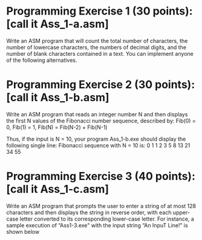 Programming Exercise 1 (30 points): [call it Ass_1-a.asm]
==========
Write an ASM program that will count the total number of characters, the number of lowercase characters, the numbers of decimal digits, and the number of blank characters contained in a text. You can implement anyone of the following alternatives.

Programming Exercise 2 (30 points): [call it Ass_1-b.asm]
==========
Write an ASM program that reads an integer number N and then displays the first N values of the Fibonacci number sequence, described by:
Fib(0) = 0, Fib(1) = 1, Fib(N) = Fib(N-2) + Fib(N-1)
 
Thus, if the input is N = 10, your program Ass_1-b.exe should display the following single line:
Fibonacci sequence with N = 10 is:  0   1   1   2   3   5   8   13   21   34   55

Programming Exercise 3 (40 points): [call it Ass_1-c.asm]
==========
Write an ASM program that prompts the user to enter a string of at most 128 characters and then displays the string in reverse order, with each upper-case letter converted to its corresponding lower-case letter. For instance, a sample execution of “Ass1-3.exe" with the input string “An InpuT Line!” is shown below
